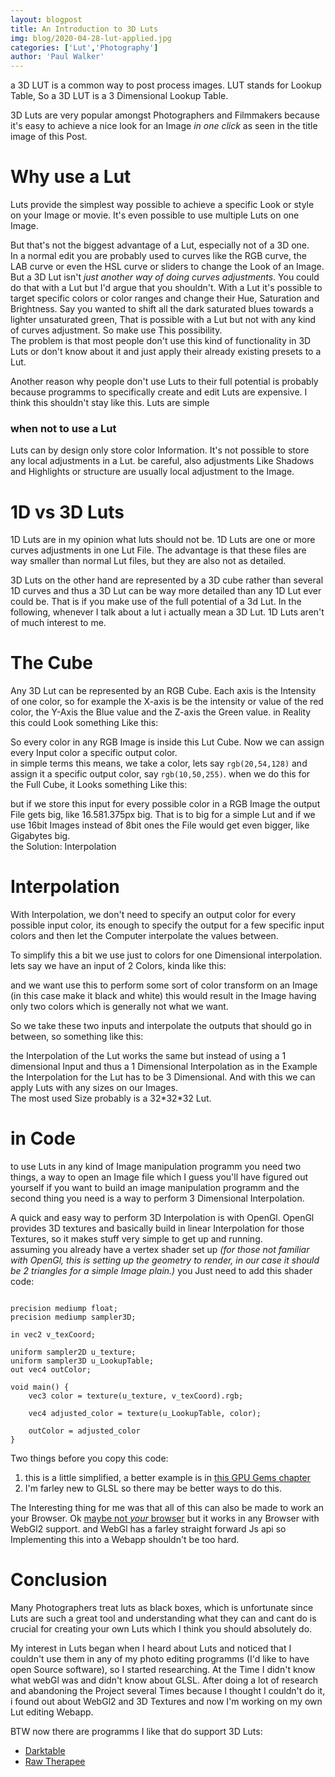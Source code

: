 ```yaml
---
layout: blogpost
title: An Introduction to 3D Luts
img: blog/2020-04-28-lut-applied.jpg
categories: ['Lut','Photography']
author: 'Paul Walker'
---
```


a 3D LUT is a common way to post process images. LUT stands for Lookup Table, So a 3D LUT is a 3 Dimensional Lookup Table. 
<!--more-->
3D Luts are very popular amongst Photographers and Filmmakers because it's easy to achieve a nice look for an Image *in one click* as seen in the title image of this Post.
# Why use a Lut
Luts provide the simplest way possible to achieve a specific Look or style on your Image or movie. It's even possible to use multiple Luts on one Image.

But that's not the biggest advantage of a Lut, especially not of a 3D one.  
In a normal edit you are probably used to curves like the RGB curve, the LAB curve or even the HSL curve or sliders to change the Look of an Image.  
But a 3D Lut isn't *just another way of doing curves adjustments*. You could do that with a Lut but I'd argue that you shouldn't. With a Lut it's possible to target specific colors or color ranges and change their Hue, Saturation and Brightness. Say you wanted to shift all the dark saturated blues towards a lighter unsaturated green, That is possible with a Lut but not with any kind of curves adjustment. So make use This possibility.  
The problem is that most people don't use this kind of functionality in 3D Luts or don't know about it and just apply their already existing presets to a Lut.

Another reason why people don't use Luts to their full potential is probably because programms to specifically create and edit Luts are expensive. I think this shouldn't stay like this. Luts are simple
### when not to use a Lut
Luts can by design only store color Information. It's not possible to store any local adjustments in a Lut. be careful, also adjustments Like Shadows and Highlights or structure are usually local adjustment to the Image.

# 1D vs 3D Luts
1D Luts are in my opinion what luts should not be. 1D Luts are one or more curves adjustments in one Lut File. The advantage is that these files are way smaller than normal Lut files, but they are also not as detailed.  

3D Luts on the other hand are represented by a 3D cube rather than several 1D curves and thus a 3D Lut can be way more detailed than any 1D Lut ever could be. That is if you make use of the full potential of a 3d Lut. In the following, whenever I talk about a lut i actually mean a 3D Lut. 1D Luts aren't of much interest to me. 
# The Cube
Any 3D Lut can be represented by an RGB Cube. Each axis is the Intensity of one color, so for example the X-axis is be the intensity or value of the red color, the Y-Axis the Blue value and the Z-axis the Green value.
in Reality this could Look something Like this:
<md-image src="blog/2020-04-28-3dl.svg" alt="3D Lut cube"></md-image>


So every color in any RGB Image is inside this Lut Cube. Now we can assign every Input color a specific output color.  
in simple terms this means, we take a color, lets say `rgb(20,54,128)` and assign it a specific output color, say `rgb(10,50,255)`.
when we do this for the Full Cube, it Looks something Like this:
<md-image src="blog/2020-04-28-3dl-with-lut.svg" alt="Cube with Lut"></md-image>

but if we store this input for every possible color in a RGB Image the output File gets big, like 16.581.375‬px big. That is to big for a simple Lut and if we use 16bit Images instead of 8bit ones the File would get even bigger, like Gigabytes big.  
the Solution: Interpolation

# Interpolation
With Interpolation, we don't need to specify an output color for every possible input color, its enough to specify the output for a few specific input colors and then let the Computer interpolate the values between.

To simplify this a bit we use just to colors for one Dimensional interpolation.  
lets say we have an input of 2 Colors, kinda like this:
<md-image src="blog/2020-04-28-3dl-no-interpolation.svg" alt="no Interpolation"></md-image>

and we want use this to perform some sort of color transform on an Image (in this case make it black and white) this would result in the Image having only two colors which is generally not what we want.

So we take these two inputs and interpolate the outputs that should go in between, so something like this:
<md-image src="blog/2020-04-28-3dl-interpolation.svg" alt="Interpolation"></md-image>


the Interpolation of the Lut works the same but instead of using a 1 dimensional Input and thus a 1 Dimensional Interpolation as in the Example the Interpolation for the Lut has to be 3 Dimensional. And with this we can apply Luts with any sizes on our Images.  
The most used Size probably is a 32\*32\*32 Lut.

# in Code
to use Luts in any kind of Image manipulation programm you need two things, a way to open an Image file which I guess you'll have figured out yourself if you want to build an image manipulation programm and the second thing you need is a way to perform 3 Dimensional Interpolation.  

A quick and easy way to perform 3D Interpolation is with OpenGl. OpenGl provides 3D textures and basically build in linear Interpolation for those Textures, so it makes stuff very simple to get up and running.  
assuming you already have a vertex shader set up *(for those not familiar with OpenGl, this is setting up the geometry to render, in our case it should be 2 triangles for a simple Image plain.)* you Just need to add this shader code:

```plaintext

precision mediump float;
precision mediump sampler3D;

in vec2 v_texCoord;

uniform sampler2D u_texture;
uniform sampler3D u_LookupTable;
out vec4 outColor;

void main() {
    vec3 color = texture(u_texture, v_texCoord).rgb;
    
    vec4 adjusted_color = texture(u_LookupTable, color);
    
    outColor = adjusted_color
}
```
Two things before you copy this code:
1. this is a little simplified, a better example is in [this GPU Gems chapter](https://developer.nvidia.com/gpugems/gpugems2/part-iii-high-quality-rendering/chapter-24-using-lookup-tables-accelerate-color)
2. I'm farley new to GLSL so there may be better ways to do this.

The Interesting thing for me was that all of this can also be made to work an your Browser. 
Ok [maybe not *your* browser](https://get.webgl.org/webgl2/) but it works in any Browser with WebGl2 support. and WebGl has a farley straight forward Js api so Implementing this into a Webapp shouldn't be too hard.

# Conclusion
Many Photographers treat luts as black boxes, which is unfortunate since Luts are such a great tool and understanding what they can and cant do is crucial for creating your own Luts which I think you should absolutely do. 

My interest in Luts began when I heard about Luts and noticed that I couldn't use them in any of my photo editing programms (I'd like to have open Source software), so I started researching. At the Time I didn't know what webGl was and didn't know about GLSL. After doing a lot of research and abandoning the Project several Times because I thought I couldn't do it, i found out about WebGl2 and 3D Textures and now I'm working on my own Lut editing Webapp.  

BTW now there are programms I like that do support 3D Luts:
* [Darktable](https://www.darktable.org/)
* [Raw Therapee](https://rawtherapee.com/)
